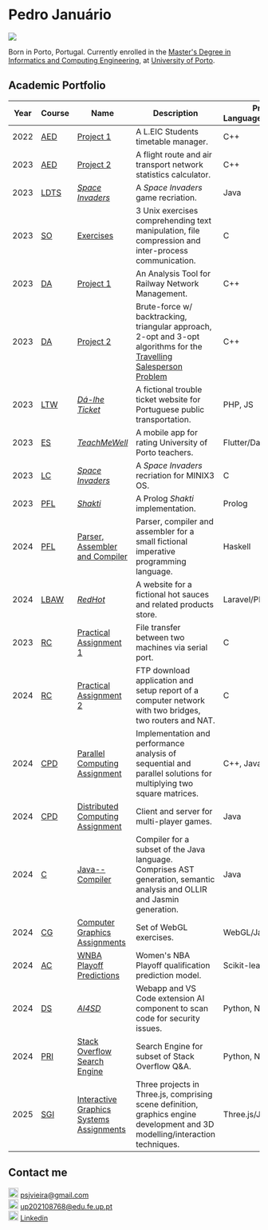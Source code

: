 # Pedro Januário

![](https://komarev.com/ghpvc/?username=pedroojanuu&color=red)

Born in Porto, Portugal. Currently enrolled in the <a href="https://sigarra.up.pt/feup/en/CUR_GERAL.CUR_VIEW?pv_ano_lectivo=2022&pv_origem=CUR&pv_tipo_cur_sigla=L&pv_curso_id=22841">Master's Degree in Informatics and Computing Engineering</a>, at <a href="http://up.pt/portal/en">University of Porto</a>.

## Academic Portfolio

|Year|Course|Name|Description|Programming Language(s)/Tecnology(ies)|Grade (/20)|
|----|------|-----------|---------------------------------------------------------------------------------------------------------------------------------------------------------------|-----------------------|------------|
|2022|[AED](https://sigarra.up.pt/feup/en/UCURR_GERAL.FICHA_UC_VIEW?pv_ocorrencia_id=501673)|[Project 1](https://github.com/pedroojanuu/aedproj1)|A L.EIC Students timetable manager.|C++|18.83|
|2023|[AED](https://sigarra.up.pt/feup/en/UCURR_GERAL.FICHA_UC_VIEW?pv_ocorrencia_id=501673)|[Project 2](https://github.com/pedroojanuu/aedproj2)|A flight route and air transport network statistics calculator.|C++|19.60|
|2023|[LDTS](https://sigarra.up.pt/feup/en/UCURR_GERAL.FICHA_UC_VIEW?pv_ocorrencia_id=501676)|[_Space Invaders_](https://github.com/pedroojanuu/spaceinvaders)|A _Space Invaders_ game recriation.|Java|18.10|
|2023|[SO](https://sigarra.up.pt/feup/en/UCURR_GERAL.FICHA_UC_VIEW?pv_ocorrencia_id=501677)|[Exercises](https://github.com/pedroojanuu/tpso)|3 Unix exercises comprehending text manipulation, file compression and inter-process communication.|C|19.00|
|2023|[DA](https://sigarra.up.pt/feup/en/UCURR_GERAL.FICHA_UC_VIEW?pv_ocorrencia_id=501678)|[Project 1](https://github.com/pedroojanuu/daproj1)|An Analysis Tool for Railway Network Management.|C++|16.73|
|2023|[DA](https://sigarra.up.pt/feup/en/UCURR_GERAL.FICHA_UC_VIEW?pv_ocorrencia_id=501678)|[Project 2](https://github.com/pedroojanuu/daproj2)|Brute-force w/ backtracking, triangular approach, 2-opt and 3-opt algorithms for the [Travelling Salesperson Problem](https://en.wikipedia.org/wiki/Travelling_salesman_problem)|C++|18.35|
|2023|[LTW](https://sigarra.up.pt/feup/en/ucurr_geral.ficha_uc_view?pv_ocorrencia_id=501681)|[_Dá-lhe Ticket_](https://github.com/pedroojanuu/dalheticket)|A fictional trouble ticket website for Portuguese public transportation.|PHP, JS|16.40|
|2023|[ES](https://sigarra.up.pt/feup/en/ucurr_geral.ficha_uc_view?pv_ocorrencia_id=501679)|[_TeachMeWell_](https://github.com/pedroojanuu/teachmewell)|A mobile app for rating University of Porto teachers.|Flutter/Dart|19.40|
|2023|[LC](https://sigarra.up.pt/feup/en/UCURR_GERAL.FICHA_UC_VIEW?pv_ocorrencia_id=501680)|[_Space Invaders_](https://github.com/pedroojanuu/minixinvaders)|A _Space Invaders_ recriation for MINIX3 OS.|C|17.45|
|2023|[PFL](https://sigarra.up.pt/feup/en/UCURR_GERAL.FICHA_UC_VIEW?pv_ocorrencia_id=520329)|[_Shakti_](https://github.com/pedroojanuu/shakti)|A Prolog _Shakti_ implementation.|Prolog|15.89|
|2024|[PFL](https://sigarra.up.pt/feup/en/UCURR_GERAL.FICHA_UC_VIEW?pv_ocorrencia_id=520329)|[Parser, Assembler and Compiler](https://github.com/pedroojanuu/pfl)|Parser, compiler and assembler for a small fictional imperative programming language.|Haskell|19.13|
|2024|[LBAW](https://sigarra.up.pt/feup/en/UCURR_GERAL.FICHA_UC_VIEW?pv_ocorrencia_id=520328)|[_RedHot_](https://github.com/pedroojanuu/redhot)|A website for a fictional hot sauces and related products store.|Laravel/PHP, JS|18.20|
|2023|[RC](https://sigarra.up.pt/feup/en/UCURR_GERAL.FICHA_UC_VIEW?pv_ocorrencia_id=520330)|[Practical Assignment 1](https://github.com/pedroojanuu/rc_tp1)|File transfer between two machines via serial port.|C|17.50|
|2024|[RC](https://sigarra.up.pt/feup/en/UCURR_GERAL.FICHA_UC_VIEW?pv_ocorrencia_id=520330)|[Practical Assignment 2](https://github.com/pedroojanuu/rc_tp2)|FTP download application and setup report of a computer network with two bridges, two routers and NAT.|C|17.40|
|2024|[CPD](https://sigarra.up.pt/feup/en/UCURR_GERAL.FICHA_UC_VIEW?pv_ocorrencia_id=520333)|[Parallel Computing Assignment](https://github.com/pedroojanuu/parallel)|Implementation and performance analysis of sequential and parallel solutions for multiplying two square matrices.|C++, Java|17.20|
|2024|[CPD](https://sigarra.up.pt/feup/en/UCURR_GERAL.FICHA_UC_VIEW?pv_ocorrencia_id=520333)|[Distributed Computing Assignment](https://github.com/pedroojanuu/distributed)|Client and server for multi-player games.|Java|17.45|
|2024|[C](https://sigarra.up.pt/feup/en/UCURR_GERAL.FICHA_UC_VIEW?pv_ocorrencia_id=520331)|[Java-- Compiler](https://github.com/pedroojanuu/javamm)|Compiler for a subset of the Java language. Comprises AST generation, semantic analysis and OLLIR and Jasmin generation.|Java|20.00|
|2024|[CG](https://sigarra.up.pt/feup/en/UCURR_GERAL.FICHA_UC_VIEW?pv_ocorrencia_id=520332)|[Computer Graphics Assignments](https://github.com/pedroojanuu/cg2024)|Set of WebGL exercises.|WebGL/JavaScript|18.00|
|2024|[AC](https://sigarra.up.pt/feup/en/UCURR_GERAL.FICHA_UC_VIEW?pv_ocorrencia_id=540676)|[WNBA Playoff Predictions](https://github.com/pedroojanuu/wnba)|Women's NBA Playoff qualification prediction model.|Scikit-learn/Python|15.40|
|2024|[DS](https://sigarra.up.pt/feup/en/ucurr_geral.ficha_uc_view?pv_ocorrencia_id=540677)|[_AI4SD_](https://github.com/pedroojanuu/ai4sd)|Webapp and VS Code extension AI component to scan code for security issues.|Python, Next.js/JS|17.60|
|2024|[PRI](https://sigarra.up.pt/feup/en/ucurr_geral.ficha_uc_view?pv_ocorrencia_id=540678)|[Stack Overflow Search Engine](https://github.com/pedroojanuu/pri)|Search Engine for subset of Stack Overflow Q&A.|Python, Next.js/JS, Solr|17.50|
|2025|[SGI](https://sigarra.up.pt/feup/en/ucurr_geral.ficha_uc_view?pv_ocorrencia_id=540680)|[Interactive Graphics Systems Assignments](https://github.com/pedroojanuu/sgi)|Three projects in Three.js, comprising scene definition, graphics engine development and 3D modelling/interaction techniques.|Three.js/JS|16.20 / 18.20 / 17.60|

## Contact me

<img width=20 title="Email" src="https://upload.wikimedia.org/wikipedia/commons/4/48/Symbol-User-Email-Icon.png"/> psjvieira@gmail.com<br>
<img width=20 title="Email" src="https://upload.wikimedia.org/wikipedia/commons/4/48/Symbol-User-Email-Icon.png"/> up202108768@edu.fe.up.pt<br>
<img width=20 title="Linkedin" src="https://upload.wikimedia.org/wikipedia/commons/c/ca/LinkedIn_logo_initials.png"/> <a href="https://linkedin.com/in/pedrojanuario">Linkedin</a>
